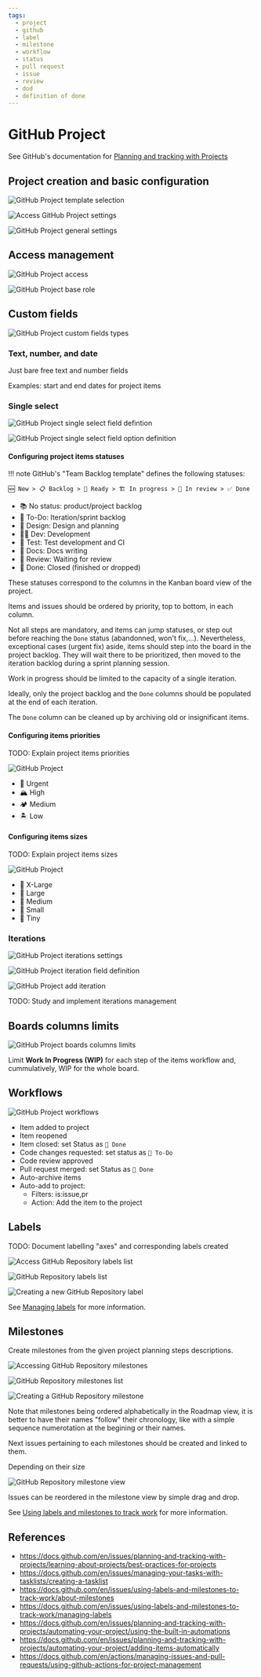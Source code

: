 ```yaml
---
tags:
  - project
  - github
  - label
  - milestone
  - workflow
  - status
  - pull request
  - issue
  - review
  - dod
  - definition of done
---
```


# GitHub Project

See GitHub's documentation for [Planning and tracking with Projects](https://docs.github.com/en/issues/planning-and-tracking-with-projects)


## Project creation and basic configuration

![GitHub Project template selection](../../assets/images/gh-project-template_selection.png)

![Access GitHub Project settings](../../assets/images/gh-project-settings-access.png)

![GitHub Project general settings](../../assets/images/gh-project-settings-general.png)


## Access management

![GitHub Project access](../../assets/images/gh-project-access.png)

![GitHub Project base role](../../assets/images/gh-project-access-base_role.png)


## Custom fields

![GitHub Project custom fields types](../../assets/images/gh-project-custom_fields-types.png)


### Text, number, and date

Just bare free text and number fields

Examples: start and end dates for project items


### Single select

![GitHub Project single select field defintion](../../assets/images/gh-project-custom_fields-single_select-definition.png)

![GitHub Project single select field option definition](../../assets/images/gh-project-custom_fields-single_select-option_definition.png)


#### Configuring project items statuses

!!! note
    GitHub's "Team Backlog template" defines the following statuses:

    🆕 New > 📋 Backlog > 🔖 Ready > 🏗 In progress > 👀 In review > ✅ Done

* 📚 No status: product/project backlog
* 📌 To-Do: Iteration/sprint backlog
* 📐 Design: Design and planning
* 👩‍💻 Dev: Development
* 🧪 Test: Test development and CI
* 📖 Docs: Docs writing
* 👀 Review: Waiting for review
* 🏁 Done: Closed (finished or dropped)

These statuses correspond to the columns in the Kanban board view of the project.

Items and issues should be ordered by priority, top to bottom, in each column.

Not all steps are mandatory, and items can jump statuses, or step out before reaching the `Done` status (abandonned, won't fix,...).
Nevertheless, exceptional cases (urgent fix) aside, items should step into the board in the project backlog.
They will wait there to be prioritized, then moved to the iteration backlog during a sprint planning session.

Work in progress should be limited to the capacity of a single iteration.

Ideally, only the project backlog and the `Done` columns should be populated at the end of each iteration.

The `Done` column can be cleaned up by archiving old or insignificant items.


#### Configuring items priorities

TODO: Explain project items priorities

![GitHub Project ](../../assets/images/gh-project-custom_fields-single_select-priorities.png)

* 🌋 Urgent
* 🏔 High
* 🏕 Medium
* 🏝 Low


#### Configuring items sizes

TODO: Explain project items sizes

![GitHub Project ](../../assets/images/gh-project-custom_fields-single_select-sizes.png)

* 🐋 X-Large
* 🦑 Large
* 🐂 Medium
* 🐇 Small
* 🦔 Tiny


### Iterations

![GitHub Project iterations settings](../../assets/images/gh-project-custom_fields-iterations-settings.png)

![GitHub Project iteration field definition](../../assets/images/gh-project-custom_fields-iterations-definition.png)

![GitHub Project add iteration](../../assets/images/gh-project-custom_fields-iterations-add_iteration.png)

TODO: Study and implement iterations management


## Boards columns limits

![GitHub Project boards columns limits](../../assets/images/gh-project-boards-columns_limit.png)

Limit **Work In Progress (WIP)** for each step of the items workflow and, cummulatively, WIP for the whole board.


## Workflows

![GitHub Project workflows](../../assets/images/gh-project-workflows.png)

* Item added to project
* Item reopened
* Item closed: set Status as `🏁 Done`
* Code changes requested: set status as `📌 To-Do`
* Code review approved
* Pull request merged: set Status as `🏁 Done`
* Auto-archive items
* Auto-add to project:
  * Filters: is:issue,pr
  * Action: Add the item to the project


## Labels

TODO: Document labelling "axes" and corresponding labels created

![Access GitHub Repository labels list](../../assets/images/gh-repo-labels-access.png)

![GitHub Repository labels list](../../assets/images/gh-repo-labels-list.png)

![Creating a new GitHub Repository label](../../assets/images/gh-repo-labels-new.png)

See [Managing labels](https://docs.github.com/en/issues/using-labels-and-milestones-to-track-work/managing-labels) for more information.


## Milestones

Create milestones from the given project planning steps descriptions.

![Accessing GitHub Repository milestones](../../assets/images/gh-repo-milestones-access.png)

![GitHub Repository milestones list](../../assets/images/gh-repo-milestones-list.png)

![Creating a GitHub Repository milestone](../../assets/images/gh-repo-milestones-create.png)

Note that milestones being ordered alphabetically in the Roadmap view, it is better to have their names "follow" their chronology, like with a simple sequence numerotation at the begining or their names.

Next issues pertaining to each milestones should be created and linked to them.

Depending on their size

![GitHub Repository milestone view](../../assets/images/gh-repo-milestones-view.png)

Issues can be reordered in the milestone view by simple drag and drop.

See [Using labels and milestones to track work](https://docs.github.com/en/issues/using-labels-and-milestones-to-track-work) for more information.




## References

* https://docs.github.com/en/issues/planning-and-tracking-with-projects/learning-about-projects/best-practices-for-projects
* https://docs.github.com/en/issues/managing-your-tasks-with-tasklists/creating-a-tasklist
* https://docs.github.com/en/issues/using-labels-and-milestones-to-track-work/about-milestones
* https://docs.github.com/en/issues/using-labels-and-milestones-to-track-work/managing-labels
* https://docs.github.com/en/issues/planning-and-tracking-with-projects/automating-your-project/using-the-built-in-automations
* https://docs.github.com/en/issues/planning-and-tracking-with-projects/automating-your-project/adding-items-automatically
* https://docs.github.com/en/actions/managing-issues-and-pull-requests/using-github-actions-for-project-management
